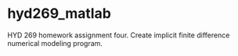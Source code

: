 # hyd269_matlab
HYD 269 homework assignment four. Create implicit finite difference numerical modeling program. 

